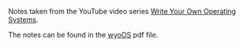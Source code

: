 Notes taken from the YouTube video series [Write Your Own Operating Systems](https://www.youtube.com/watch?v=1rnA6wpF0o4).

The notes can be found in the [wyoOS](https://github.com/francescoaristei/wyoOS/blob/main/wyoOS.pdf) pdf file.
